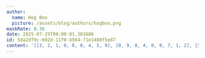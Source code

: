 ```yaml
---
author:
  name: Hog Boo
  picture: /assets/blog/authors/hogboo.png
maskRate: 0.36
date: 2025-07-25T08:00:01.381686
id: 5da2df9c-692d-11f0-b564-71e1480f5e87
content: '[[3, 2, 1, 0, 0, 0, 4, 5, 9], [0, 9, 8, 4, 0, 0, 7, 1, 2], [5, 0, 4, 1, 2, 9, 0, 0, 6], [8, 4, 7, 0, 9, 0, 0, 2, 0], [2, 0, 9, 7, 0, 1, 0, 0, 5], [1, 6, 5, 0, 4, 0, 9, 7, 8], [4, 5, 3, 0, 0, 2, 8, 0, 7], [0, 1, 0, 3, 7, 0, 5, 0, 4], [7, 8, 6, 0, 5, 0, 2, 0, 1]]'
---
```

